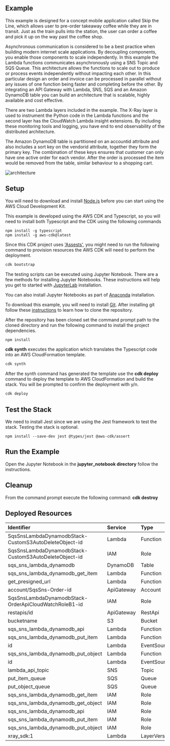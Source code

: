 ## Example
This example is designed for a concept mobile application called Skip the Line, which allows user to pre-order takeaway coffee while they are in transit. Just as the train pulls into the station, the user can order a coffee and pick it up on the way past the coffee shop.

Asynchronous communication is considered to be a best practice when building modern internet scale applications. By decoupling components, you enable those components to scale independently. In this example the Lambda functions communicates asynchronously using a SNS Topic and SQS Queue. This architecture allows the functions to scale out to produce or process events independently without impacting each other. In this particular design an order and invoice can be processed in parallel without any issues of one function being faster and completing before the other. By integrating an API Gateway with Lambda, SNS, SQS and an Amazon DynamoDB table you can build an architecture that is scalable, highly available and cost effective. 

There are two Lambda layers included in the example. The X-Ray layer is used to instrument the Python code in the Lambda functions and the second layer has the CloudWatch Lambda insight extensions. By including these monitoring tools and logging, you have end to end observability of the distributed architecture.

The Amazon DynamoDB table is partitioned on an accountid attribute and also includes a sort key on the vendorid attribute, together they form the primary key. The combination of these keys ensures that customer can only have one active order for each vendor. After the order is processed the item would be removed from the table, similar behaviour to a shopping cart.


![architecture](./images/architecture_2.png "Architecture")

## Setup

You will need to download and install [Node.js](https://nodejs.org/en/download/) before you can start using the AWS Cloud Development Kit.

This example is developed using the AWS CDK and Typescript, so you will need to install both Typescript and the CDK using the following commands
```
npm install -g typescript
npm install -g aws-cdk@latest
```
Since this CDK project uses ['Assests'](https://docs.aws.amazon.com/cdk/latest/guide/assets.html), you might need to run the following command to provision resources the AWS CDK will need to perform the deployment.

```bash 
cdk bootstrap
```

The testing scripts can be executed using Jupyter Notebook. There are a few methods for installing Jupyter Notebooks. These instructions will help you get to started with [JupyterLab](https://jupyter.org/install) installation. 

You can also install Jupyter Notebooks as part of [Anaconda](https://docs.anaconda.com/anaconda/install/index.html) installation.

To download this example, you will need to install [Git](https://github.com/git-guides/install-git). After installing git follow these [instructions](https://github.com/git-guides/git-clone) to learn how to clone the repository.

After the repository has been cloned set the command prompt path to the cloned directory and run the following command to install the project dependencies.

```bash
npm install
```

**cdk synth** executes the application which translates the Typescript code into an AWS CloudFormation template.

```bash
cdk synth
```

After the synth command has generated the template use the  **cdk deploy** command to deploy the template to AWS CloudFormation and build the stack. You will be prompted to confirm the deployment with y/n.

```bash
cdk deploy
```
## Test the Stack
We need to install Jest since we are using the Jest framework to test the stack. Testing the stack is optional.
```
npm install --save-dev jest @types/jest @aws-cdk/assert
```

## Run the Example
Open the Jupyter Notebook in the **jupyter_notebook directory** follow the instructions.

## Cleanup
From the command prompt execute the following command: **cdk destroy**

## Deployed Resources
|	Identifier	|	Service	|	Type	|
|	:---	|	:---	|	:---	|
|	SqsSnsLambdaDynamodbStack-CustomS3AutoDeleteObject-id	|	Lambda	|	Function	|
|	SqsSnsLambdaDynamodbStack-CustomS3AutoDeleteObject-id	|	IAM	|	Role	|
|	sqs_sns_lambda_dynamodb	|	DynamoDB	|	Table	|
|	sqs_sns_lambda_dynamodb_get_item	|	Lambda	|	Function	|
|	get_presigned_url	|	Lambda	|	Function	|
|	account/SqsSns-Order-id	|	ApiGateway	|	Account	|
|	SqsSnsLambdaDynamodbStack-OrderApiCloudWatchRoleB1-id	|	IAM	|	Role	|
|	restapis/id	|	ApiGateway	|	RestApi	|
|	bucketname	|	S3	|	Bucket	|
|	sqs_sns_lambda_dynamodb_api	|	Lambda	|	Function	|
|	sqs_sns_lambda_dynamodb_put_item	|	Lambda	|	Function	|
|	id	|	Lambda	|	EventSourceMapping	|
|	sqs_sns_lambda_dynamodb_put_object	|	Lambda	|	Function	|
|	id	|	Lambda	|	EventSourceMapping	|
|	lambda_api_topic	|	SNS	|	Topic	|
|	put_item_queue	|	SQS	|	Queue	|
|	put_object_queue	|	SQS	|	Queue	|
|	sqs_sns_lambda_dynamodb_get_item	|	IAM	|	Role	|
|	sqs_sns_lambda_dynamodb_get_object	|	IAM	|	Role	|
|	sqs_sns_lambda_dynamodb_api	|	IAM	|	Role	|
|	sqs_sns_lambda_dynamodb_put_item	|	IAM	|	Role	|
|	sqs_sns_lambda_dynamodb_put_object	|	IAM	|	Role	|
|	xray_sdk:1	|	Lambda	|	LayerVersion	|

